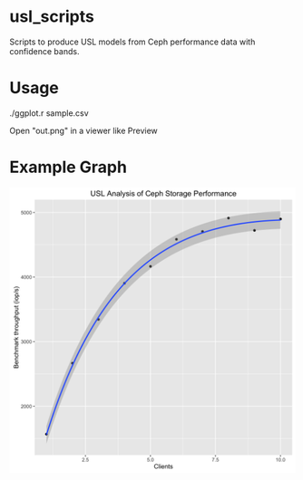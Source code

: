 # usl_scripts

Scripts to produce USL models from Ceph performance data with
confidence bands.

# Usage

./ggplot.r sample.csv

Open "out.png" in a viewer like Preview

# Example Graph

![Alt text](out.png?raw=true "USL Analysis of Ceph Storage Performance")
